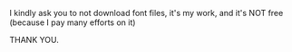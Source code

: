 I kindly ask you to not download font files, it's my work, and it's NOT free (because I pay many efforts on it)


THANK YOU.
